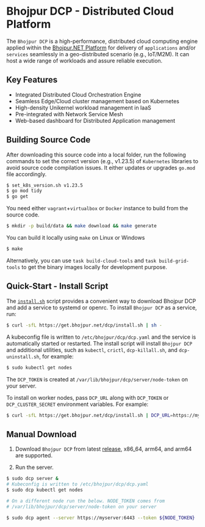# Bhojpur DCP - Distributed Cloud Platform

The `Bhojpur DCP` is a high-performance, distributed cloud computing engine applied within the
[Bhojpur.NET Platform](https://github.com/bhojpur/platform) for delivery of `applications` and/or
`services` seamlessly in a geo-distributed scenario (e.g., IoT/M2M). It can host a wide range of
workloads and assure reliable execution.

## Key Features

- Integrated Distributed Cloud Orchestration Engine
- Seamless Edge/Cloud cluster management based on Kubernetes
- High-density Unikernel workload management in IaaS
- Pre-integrated with Network Service Mesh
- Web-based dashboard for Distributed Application management

## Building Source Code

After downloading this source code into a local folder, run the following commands to set the
correct version (e.g., v1.23.5) of `Kubernetes` libraries to avoid source code compilation
issues. It either updates or upgrades `go.mod` file accordingly.

```bash
$ set_k8s_version.sh v1.23.5
$ go mod tidy
$ go get
```

You need either `vagrant`+`virtualbox` or `Docker` instance to build from the source code.

```bash
$ mkdir -p build/data && make download && make generate
```

You can build it locally using `make` on Linux or Windows

```bash
$ make
```

Alternatively, you can use `task build-cloud-tools` and `task build-grid-tools` to get the
binary images locally for development purpose.

## Quick-Start - Install Script

The [`install.sh`](https://get.bhojpur.net/dcp/install.sh) script provides a convenient way to
download Bhojpur DCP and add a service to systemd or openrc. To install `Bhojpur DCP` as a
service, run:

```bash
$ curl -sfL https://get.bhojpur.net/dcp/install.sh | sh -
```

A kubeconfig file is written to `/etc/bhojpur/dcp/dcp.yaml` and the service is automatically started
or restarted. The install script will install `Bhojpur DCP` and additional utilities, such as `kubectl`, `crictl`, `dcp-killall.sh`, and `dcp-uninstall.sh`, for example:

```bash
$ sudo kubectl get nodes
```

The `DCP_TOKEN` is created at `/var/lib/bhojpur/dcp/server/node-token` on your server.

To install on worker nodes, pass `DCP_URL` along with `DCP_TOKEN` or `DCP_CLUSTER_SECRET`
environment variables. For example:

```bash
$ curl -sfL https://get.bhojpur.net/dcp/install.sh | DCP_URL=https://myserver:6443 DCP_TOKEN=XXX sh -
```

## Manual Download

1. Download `Bhojpur DCP` from latest [release](https://github.com/bhojpur/dcp/releases/latest),
x86_64, arm64, and arm64 are supported.

2. Run the server.

```bash
$ sudo dcp server &
# Kubeconfig is written to /etc/bhojpur/dcp/dcp.yaml
$ sudo dcp kubectl get nodes

# On a different node run the below. NODE_TOKEN comes from
# /var/lib/bhojpur/dcp/server/node-token on your server

$ sudo dcp agent --server https://myserver:6443 --token ${NODE_TOKEN}
```
